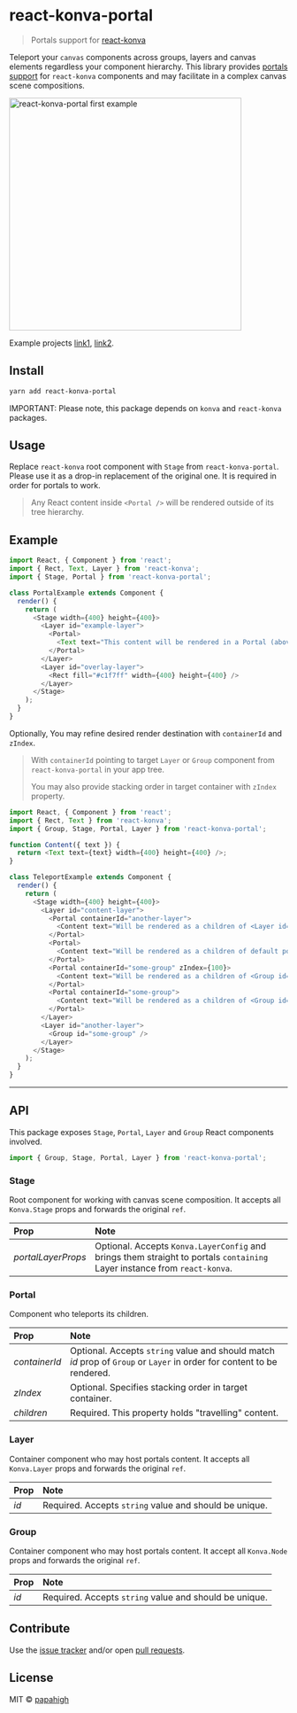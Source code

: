 # react-konva-portal

> Portals support for [react-konva](https://github.com/konvajs/react-konva)

Teleport your `canvas` components across groups, layers and canvas elements regardless your component hierarchy. This
library provides [portals support](https://reactjs.org/docs/portals.html) for `react-konva` components and may
facilitate in&nbsp;a&nbsp;complex canvas scene compositions.

<img src="https://i.imgur.com/XKOPPBN.gif[420,420]" width="420px" alt="react-konva-portal first example" />
<br/>

Example projects [link1](https://github.com/papahigh/react-konva-portal/tree/master/example-1),
[link2](https://github.com/papahigh/react-konva-portal/tree/master/example-2).

## Install

```bash
yarn add react-konva-portal
```

IMPORTANT: Please note, this package depends on `konva` and `react-konva` packages.

## Usage

Replace `react-konva` root component with `Stage` from `react-konva-portal`. Please use it as a drop-in replacement of
the original one. It is required in order for portals to work.

> Any React content inside `<Portal />` will be&nbsp;rendered outside of&nbsp;its tree hierarchy.

## Example

```javascript
import React, { Component } from 'react';
import { Rect, Text, Layer } from 'react-konva';
import { Stage, Portal } from 'react-konva-portal';

class PortalExample extends Component {
  render() {
    return (
      <Stage width={400} height={400}>
        <Layer id="example-layer">
          <Portal>
            <Text text="This content will be rendered in a Portal (above overlay-layer)." width={400} height={400} />
          </Portal>
        </Layer>
        <Layer id="overlay-layer">
          <Rect fill="#c1f7ff" width={400} height={400} />
        </Layer>
      </Stage>
    );
  }
}
```

Optionally, You may refine desired render destination with `containerId` and `zIndex`.

> With `containerId` pointing to&nbsp;target `Layer` or&nbsp;`Group` component from `react-konva-portal`
> in&nbsp;your app&nbsp;tree.
>
> You may also provide stacking order in&nbsp;target container with `zIndex` property.

```javascript
import React, { Component } from 'react';
import { Rect, Text } from 'react-konva';
import { Group, Stage, Portal, Layer } from 'react-konva-portal';

function Content({ text }) {
  return <Text text={text} width={400} height={400} />;
}

class TeleportExample extends Component {
  render() {
    return (
      <Stage width={400} height={400}>
        <Layer id="content-layer">
          <Portal containerId="another-layer">
            <Content text="Will be rendered as a children of <Layer id={'another-layer'} />" />
          </Portal>
          <Portal>
            <Content text="Will be rendered as a children of default portals layer in `Stage`" />
          </Portal>
          <Portal containerId="some-group" zIndex={100}>
            <Content text="Will be rendered as a children of <Group id={'some-group'} /> with specified stacking order" />
          </Portal>
          <Portal containerId="some-group">
            <Content text="Will be rendered as a children of <Group id={'some-group'} />" />
          </Portal>
        </Layer>
        <Layer id="another-layer">
          <Group id="some-group" />
        </Layer>
      </Stage>
    );
  }
}
```

---

## API

This package exposes `Stage`, `Portal`, `Layer` and `Group` React components involved.

```javascript
import { Group, Stage, Portal, Layer } from 'react-konva-portal';
```

### Stage

Root component for working with canvas scene composition. It accepts all `Konva.Stage` props and forwards the original
`ref`.

| Prop               | Note                                                                                                                                |
| :----------------- | :---------------------------------------------------------------------------------------------------------------------------------- |
| _portalLayerProps_ | Optional. Accepts `Konva.LayerConfig` and brings them&nbsp;straight to&nbsp;portals `containing` Layer instance from `react-konva`. |

### Portal

Component who teleports its children.

| Prop          | Note                                                                                                                   |
| :------------ | :--------------------------------------------------------------------------------------------------------------------- |
| _containerId_ | Optional. Accepts `string` value and should match _id_ prop of `Group` or `Layer` in order for content to be rendered. |
| _zIndex_      | Optional. Specifies stacking order in target container.                                                                |
| _children_    | Required. This property holds "travelling" content.                                                                    |

### Layer

Container component who may host portals content. It&nbsp;accepts all `Konva.Layer` props and forwards the original
`ref`.

| Prop | Note                                                   |
| :--- | :----------------------------------------------------- |
| _id_ | Required. Accepts `string` value and should be unique. |

### Group

Container component who may host portals content. It&nbsp;accept all `Konva.Node` props and forwards the original `ref`.

| Prop | Note                                                   |
| :--- | :----------------------------------------------------- |
| _id_ | Required. Accepts `string` value and should be unique. |

## Contribute

Use the [issue tracker](https://github.com/papahigh/react-konva-portal/issues) and/or open
[pull requests](https://github.com/papahigh/react-konva-portal/pulls).

## License

MIT © [papahigh](https://github.com/papahigh)
